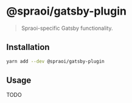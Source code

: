 # @spraoi/gatsby-plugin

> Spraoi-specific Gatsby functionality.

## Installation

```bash
yarn add --dev @spraoi/gatsby-plugin
```

## Usage

TODO
